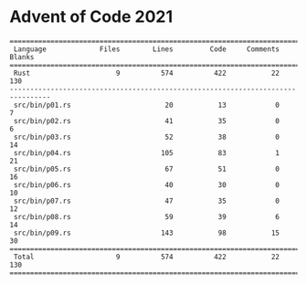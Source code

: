# Advent of Code 2021

    ================================================================================
     Language             Files        Lines         Code     Comments       Blanks
    ================================================================================
     Rust                     9          574          422           22          130
    --------------------------------------------------------------------------------
     src/bin/p01.rs                       20           13            0            7
     src/bin/p02.rs                       41           35            0            6
     src/bin/p03.rs                       52           38            0           14
     src/bin/p04.rs                      105           83            1           21
     src/bin/p05.rs                       67           51            0           16
     src/bin/p06.rs                       40           30            0           10
     src/bin/p07.rs                       47           35            0           12
     src/bin/p08.rs                       59           39            6           14
     src/bin/p09.rs                      143           98           15           30
    ================================================================================
     Total                    9          574          422           22          130
    ================================================================================
